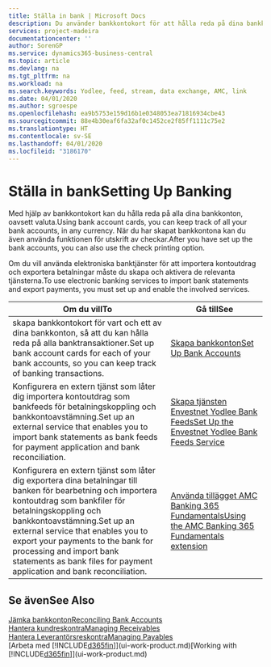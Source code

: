 ```yaml
---
title: Ställa in bank | Microsoft Docs
description: Du använder bankkontokort för att hålla reda på dina bankkonton och ställa in bankfeeder, som till exempel Yodlee, för utbyte av data.
services: project-madeira
documentationcenter: ''
author: SorenGP
ms.service: dynamics365-business-central
ms.topic: article
ms.devlang: na
ms.tgt_pltfrm: na
ms.workload: na
ms.search.keywords: Yodlee, feed, stream, data exchange, AMC, link
ms.date: 04/01/2020
ms.author: sgroespe
ms.openlocfilehash: ea9b5753e159d16b1e0348053ea71816934cbe43
ms.sourcegitcommit: 88e4b30eaf6fa32af0c1452ce2f85ff1111c75e2
ms.translationtype: HT
ms.contentlocale: sv-SE
ms.lasthandoff: 04/01/2020
ms.locfileid: "3186170"
---
```

# <a name="setting-up-banking"></a><span data-ttu-id="19d60-103">Ställa in bank</span><span class="sxs-lookup"><span data-stu-id="19d60-103">Setting Up Banking</span></span>
<span data-ttu-id="19d60-104">Med hjälp av bankkontokort kan du hålla reda på alla dina bankkonton, oavsett valuta.</span><span class="sxs-lookup"><span data-stu-id="19d60-104">Using bank account cards, you can keep track of all your bank accounts, in any currency.</span></span> <span data-ttu-id="19d60-105">När du har skapat bankkontona kan du även använda funktionen för utskrift av checkar.</span><span class="sxs-lookup"><span data-stu-id="19d60-105">After you have set up the bank accounts, you can also use the check printing option.</span></span>

<span data-ttu-id="19d60-106">Om du vill använda elektroniska banktjänster för att importera kontoutdrag och exportera betalningar måste du skapa och aktivera de relevanta tjänsterna.</span><span class="sxs-lookup"><span data-stu-id="19d60-106">To use electronic banking services to import bank statements and  export payments, you must set up and enable the involved services.</span></span>

| <span data-ttu-id="19d60-107">Om du vill</span><span class="sxs-lookup"><span data-stu-id="19d60-107">To</span></span> | <span data-ttu-id="19d60-108">Gå till</span><span class="sxs-lookup"><span data-stu-id="19d60-108">See</span></span> |
| --- | --- |
| <span data-ttu-id="19d60-109">skapa bankkontokort för vart och ett av dina bankkonton, så att du kan hålla reda på alla banktransaktioner.</span><span class="sxs-lookup"><span data-stu-id="19d60-109">Set up bank account cards for each of your bank accounts, so you can keep track of banking transactions.</span></span> |[<span data-ttu-id="19d60-110">Skapa bankkonton</span><span class="sxs-lookup"><span data-stu-id="19d60-110">Set Up Bank Accounts</span></span>](bank-how-setup-bank-accounts.md) |
| <span data-ttu-id="19d60-111">Konfigurera en extern tjänst som låter dig importera kontoutdrag som bankfeeds för betalningskoppling och bankkontoavstämning.</span><span class="sxs-lookup"><span data-stu-id="19d60-111">Set up an external service that enables you to import bank statements as bank feeds for payment application and bank reconciliation.</span></span> |[<span data-ttu-id="19d60-112">Skapa tjänsten Envestnet Yodlee Bank Feeds</span><span class="sxs-lookup"><span data-stu-id="19d60-112">Set Up the Envestnet Yodlee Bank Feeds Service</span></span>](bank-how-setup-bank-statement-service.md) |
| <span data-ttu-id="19d60-113">Konfigurera en extern tjänst som låter dig exportera dina betalningar till banken för bearbetning och importera kontoutdrag som bankfiler för betalningskoppling och bankkontoavstämning.</span><span class="sxs-lookup"><span data-stu-id="19d60-113">Set up an external service that enables you to export your payments to the bank for processing  and import bank statements as bank files for payment application and bank reconciliation.</span></span> |[<span data-ttu-id="19d60-114">Använda tillägget AMC Banking 365 Fundamentals</span><span class="sxs-lookup"><span data-stu-id="19d60-114">Using the AMC Banking 365 Fundamentals extension</span></span>](ui-extensions-amc-banking.md) |

## <a name="see-also"></a><span data-ttu-id="19d60-115">Se även</span><span class="sxs-lookup"><span data-stu-id="19d60-115">See Also</span></span>
[<span data-ttu-id="19d60-116">Jämka bankkonton</span><span class="sxs-lookup"><span data-stu-id="19d60-116">Reconciling Bank Accounts</span></span>](bank-manage-bank-accounts.md)  
[<span data-ttu-id="19d60-117">Hantera kundreskontra</span><span class="sxs-lookup"><span data-stu-id="19d60-117">Managing Receivables</span></span>](receivables-manage-receivables.md)  
[<span data-ttu-id="19d60-118">Hantera Leverantörsreskontra</span><span class="sxs-lookup"><span data-stu-id="19d60-118">Managing Payables</span></span>](payables-manage-payables.md)  
<span data-ttu-id="19d60-119">[Arbeta med [!INCLUDE[d365fin](includes/d365fin_md.md)]](ui-work-product.md)</span><span class="sxs-lookup"><span data-stu-id="19d60-119">[Working with [!INCLUDE[d365fin](includes/d365fin_md.md)]](ui-work-product.md)</span></span>
